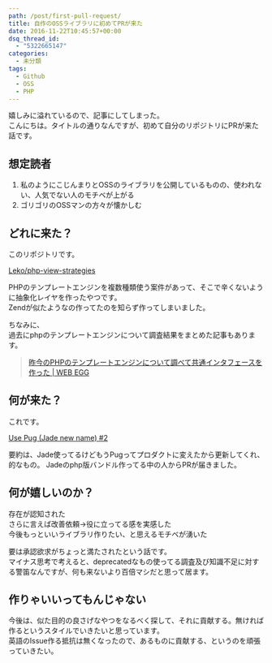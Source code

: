 ```yaml
---
path: /post/first-pull-request/
title: 自作のOSSライブラリに初めてPRが来た
date: 2016-11-22T10:45:57+00:00
dsq_thread_id:
  - "5322665147"
categories:
  - 未分類
tags:
  - Github
  - OSS
  - PHP
---
```

嬉しみに溢れているので、記事にしてしまった。  
こんにちは。タイトルの通りなんですが、初めて自分のリポジトリにPRが来た話です。

<!--more-->

想定読者
----------------------------------------

  1. 私のようにこじんまりとOSSのライブラリを公開しているものの、使われない、人気でない人のモチベが上がる
  2. ゴリゴリのOSSマンの方々が懐かしむ

どれに来た？
----------------------------------------

このリポジトリです。

[Leko/php-view-strategies](https://github.com/Leko/php-view-strategies)

PHPのテンプレートエンジンを複数種類使う案件があって、そこで辛くないように抽象化レイヤを作ったやつです。  
Zendが似たようなの作ってたのを知らず作ってしまいました。

ちなみに、  
過去にphpのテンプレートエンジンについて調査結果をまとめた記事もあります。

> [昨今のPHPのテンプレートエンジンについて調べて共通インタフェースを作った \| WEB EGG](/post/write-interface-of-modern-template-engine-in-php/)

何が来た？
----------------------------------------

これです。

[Use Pug (Jade new name) #2](https://github.com/Leko/php-view-strategies/pull/2)

要約は、Jade使ってるけどもうPugってプロダクトに変えたから更新してくれ、的なもの。 Jadeのphp版バンドル作ってる中の人からPRが届きました。

何が嬉しいのか？
----------------------------------------

存在が認知された  
さらに言えば改善依頼→役に立ってる感を実感した  
今後もっといいライブラリ作りたい、と思えるモチベが湧いた

要は承認欲求がちょっと満たされたという話です。  
マイナス思考で考えると、deprecatedなもの使ってる調査及び知識不足に対する警笛なんですが、何も来ないより百倍マシだと思って居ます。

作りゃいいってもんじゃない
----------------------------------------

今後は、似た目的の良さげなやつをなるべく探して、それに貢献する。無ければ作るというスタイルでいきたいと思っています。  
英語のIssue作る抵抗は無くなったので、あるものに貢献する、というのを頑張っていきたい。

<div style="font-size:0px;height:0px;line-height:0px;margin:0;padding:0;clear:both">
</div>
